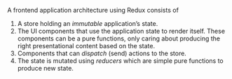 
A frontend application architecture using Redux consists of

1. A store holding an _immutable_ application’s state.
2. The UI components that use the application state to render itself. These components can be a pure functions, only caring about producing the right presentational content based on the state.
3. Components that can _dispatch_ (send) actions to the store.
4. The state is mutated using _reducers_ which are simple pure functions to produce new state.